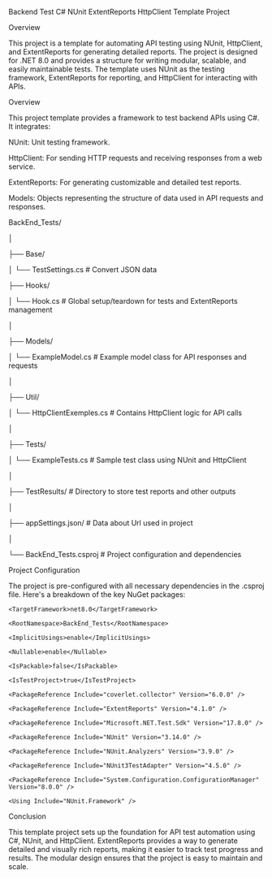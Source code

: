 Backend Test C# NUnit ExtentReports HttpClient Template Project

Overview

This project is a template for automating API testing using NUnit, HttpClient, and ExtentReports for generating detailed reports. The project is designed for .NET 8.0 and provides a structure for writing modular, scalable, and easily maintainable tests. The template uses NUnit as the testing framework, ExtentReports for reporting, and HttpClient for interacting with APIs.

Overview

This project template provides a framework to test backend APIs using C#. It integrates:

NUnit: Unit testing framework.

HttpClient: For sending HTTP requests and receiving responses from a web service.

ExtentReports: For generating customizable and detailed test reports.

Models: Objects representing the structure of data used in API requests and responses.


BackEnd_Tests/

│

├── Base/

│   └── TestSettings.cs       # Convert JSON data

├── Hooks/

│   └── Hook.cs               # Global setup/teardown for tests and ExtentReports management

│

├── Models/

│   └── ExampleModel.cs       # Example model class for API responses and requests

│

├── Util/

│   └── HttpClientExemples.cs # Contains HttpClient logic for API calls

│

├── Tests/

│   └── ExampleTests.cs       # Sample test class using NUnit and HttpClient

│

├── TestResults/              # Directory to store test reports and other outputs

│

├── appSettings.json/         # Data about Url used in project

│

└── BackEnd_Tests.csproj      # Project configuration and dependencies


Project Configuration

The project is pre-configured with all necessary dependencies in the .csproj file. Here's a breakdown of the key NuGet packages:


<Project Sdk="Microsoft.NET.Sdk">

  <PropertyGroup>

    <TargetFramework>net8.0</TargetFramework>
    
    <RootNamespace>BackEnd_Tests</RootNamespace>
    
    <ImplicitUsings>enable</ImplicitUsings>
    
    <Nullable>enable</Nullable>
    
    <IsPackable>false</IsPackable>
    
    <IsTestProject>true</IsTestProject>
  
  </PropertyGroup>

  <ItemGroup>
  
    <PackageReference Include="coverlet.collector" Version="6.0.0" />
    
    <PackageReference Include="ExtentReports" Version="4.1.0" />
    
    <PackageReference Include="Microsoft.NET.Test.Sdk" Version="17.8.0" />
    
    <PackageReference Include="NUnit" Version="3.14.0" />
    
    <PackageReference Include="NUnit.Analyzers" Version="3.9.0" />
    
    <PackageReference Include="NUnit3TestAdapter" Version="4.5.0" />
    
    <PackageReference Include="System.Configuration.ConfigurationManager" Version="8.0.0" />
  
  </ItemGroup>

  <ItemGroup>
  
    <Using Include="NUnit.Framework" />
  
  </ItemGroup>
  
</Project>

Conclusion

This template project sets up the foundation for API test automation using C#, NUnit, and HttpClient. ExtentReports provides a way to generate detailed and visually rich reports, making it easier to track test progress and results. The modular design ensures that the project is easy to maintain and scale.
